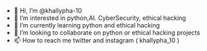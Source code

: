 - 👋 Hi, I’m @khallypha-10
- 👀 I’m interested in python,AI. CyberSecurity, ethical hacking
- 🌱 I’m currently learning python and ethical hacking
- 💞️ I’m looking to collaborate on python or ethical hacking projects 
- 📫 How to reach me twitter and instagram ( khallypha_10 )


